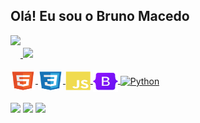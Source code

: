 ## Olá! Eu sou o Bruno Macedo

<div>
   <a href="https://beacons.ai/BrunoM-Dev">
   <img height="180em" style="margin-bottom:20px;" src="https://github-readme-stats.vercel.app/api?username=BrunoM-Dev&show_icons=true&theme=tokyonight"/>
   <img height="180em" src="https://github-readme-stats.vercel.app/api/top-langs/?username=BrunoM-Dev&layout=compact&langs_count=6&theme=tokyonight"/>
</div>
<div style="display: inline_block"><br>
   <img align="center" alt="HTML" height="30" width="40" src="https://raw.githubusercontent.com/devicons/devicon/master/icons/html5/html5-original.svg">
   <img align="center" alt="CSS" height="30" width="40" src="https://raw.githubusercontent.com/devicons/devicon/master/icons/css3/css3-original.svg">
   <img align="center" alt="JS" height="30" width="40" src="https://raw.githubusercontent.com/devicons/devicon/master/icons/javascript/javascript-plain.svg">
   <img align="center" alt="BOOTSTRAP" height="35" width="40" src="https://github.com/devicons/devicon/blob/master/icons/bootstrap/bootstrap-original.svg">
   <img align="center" alt="Python" height="30" width="40" src="https://cdn.jsdelivr.net/gh/devicons/devicon/icons/python/python-original.svg">
</div>
<br> 
<div> 
  <a href="https://instagram.com/eo_buno"  target="_blank"><img src="https://img.shields.io/badge/-Instagram-%23E4405F?style=for-the-badge&logo=instagram&logoColor=white" target="_blank"></a>
  <a href="https://www.linkedin.com/in/bruno-macedo-001197271" target="_blank"><img src="https://img.shields.io/badge/-LinkedIn-%230077B5?style=for-the-badge&logo=linkedin&logoColor=white"></a> 
  <a href="mailto:devbrunomacedo@gmail.com"  target="_blank"><img src="https://img.shields.io/badge/-Gmail-%23333?style=for-the-badge&logo=gmail&logoColor=lightred"></a> 
</div>

